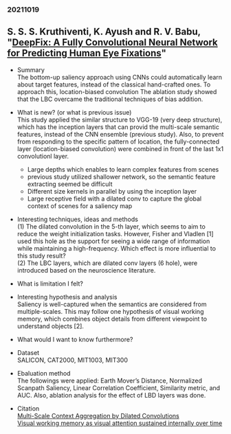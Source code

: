 ### 20211019

## S. S. S. Kruthiventi, K. Ayush and R. V. Babu, "[DeepFix: A Fully Convolutional Neural Network for Predicting Human Eye Fixations](https://ieeexplore.ieee.org/document/7937829)"

- Summary<br>
 The bottom-up saliency approach using CNNs could automatically learn about target features, instead of the classical hand-crafted ones.
 To approach this, location-biased convolution
 The ablation study showed that the LBC overcame the traditional techniques of bias addition.

- What is new? (or what is previous issue)<br>
 This study applied the similar structure to VGG-19 (very deep structure), which has the inception layers that can provid the multi-scale semantic features, instead of the CNN ensemble (previous study).
 Also, to prevent from responding to the specific pattern of location, the fully-connected layer (location-biased convolution) were combined in front of the last 1x1 convolutionl layer.<br>
 
  - Large depths which enables to learn complex features from scenes
   - previous study utilized shallower network, so the semantic feature extracting seemed be difficult<br>
  - Different size kernels in parallel by using the inception layer<br>
  - Large receptive field with a dilated conv to capture the global context of scenes for a saliency map<br>

- Interesting techniques, ideas and methods<br>
 (1) The dilated convolution in the 5-th layer, which seems to aim to reduce the weight initialization tasks.
 However, Fisher and Vladlen [1] used this hole as the support for seeing a wide range of information while maintaining a high-frequency.
 Which effect is more influential to this study result?<br>
 (2) The LBC layers, which are dilated conv layers (6 hole), were introduced based on the neuroscience literature.
     

- What is limitation I felt?<br>

- Interesting hypothesis and analysis<br>
 Saliency is well-captured when the semantics are considered from multiple-scales.
 This may follow one hypothesis of visual working memory, which combines object details from different viewpoint to understand objects [2].

- What would I want to know furthermore?<br>
 

- Dataset<br>
 SALICON, CAT2000, MIT1003, MIT300
 
- Ebaluation method<br>
 The followings were applied: Earth Mover’s Distance, Normalized Scanpath Saliency, Linear Correlation Coefficient, Similarity metric, and AUC.
 Also, ablation analysis for the effect of LBD layers was done.
 

- Citation<br>
  [Multi-Scale Context Aggregation by Dilated Convolutions](https://arxiv.org/abs/1511.07122v3)<br>
  [Visual working memory as visual attention sustained internally over time](https://pubmed.ncbi.nlm.nih.gov/21295047/)<br>
